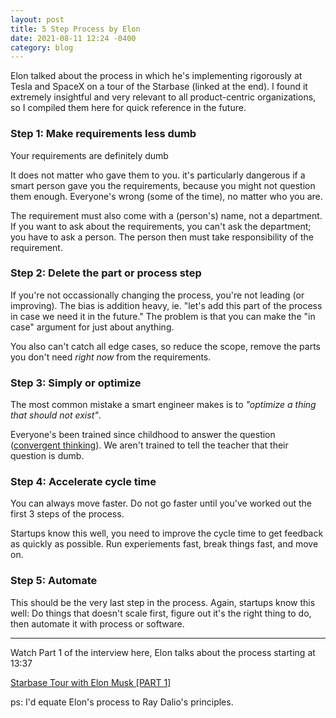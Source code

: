 ```yaml
---
layout: post
title: 5 Step Process by Elon
date: 2021-08-11 12:24 -0400
category: blog
---
```


Elon talked about the process in which he's implementing rigorously at Tesla and SpaceX on a tour of the Starbase (linked at the end).
I found it extremely insightful and very relevant to all product-centric organizations, so I compiled them here for quick reference in the future.

### Step 1: Make requirements less dumb

Your requirements are definitely dumb

It does not matter who gave them to you. it's particularly dangerous if
a smart person gave you the requirements, because you might not question them
enough. Everyone's wrong (some of the time), no matter who you are.

The requirement must also come with a (person's) name, not a department. If you
want to ask about the requirements, you can't ask the department; you have to ask a person.
The person then must take responsibility of the requirement.

### Step 2: Delete the part or process step

If you're not occassionally changing the process, you're not leading
(or improving). The bias is addition heavy, ie. "let's add this part of the
process in case we need it in the future." The problem is that you can make
the "in case" argument for just about anything.

You also can't catch all edge cases, so reduce the scope, remove the parts
you don't need *right now* from the requirements.

### Step 3: Simply or optimize

The most common mistake a smart engineer makes is to *"optimize a thing that
should not exist"*.

Everyone's been trained since childhood to answer the question ([convergent
thinking](https://en.wikipedia.org/wiki/Convergent_thinking)). We aren't trained
to tell the teacher that their question is dumb.

### Step 4: Accelerate cycle time

You can always move faster. Do not go faster until you've worked out the first 3 steps of the process.

Startups know this well, you need to improve the cycle time to get feedback as
quickly as possible. Run experiements fast, break things fast, and move on.

### Step 5: Automate

This should be the very last step in the process. Again, startups know this
well: Do things that doesn't scale first, figure out it's the right thing to do,
then automate it with process or software.

---

Watch Part 1 of the interview here, Elon talks about the process starting at
13:37

[Starbase Tour with Elon Musk [PART 1]](https://youtu.be/t705r8ICkRw?t=809)

ps: I'd equate Elon's process to Ray Dalio's principles.
